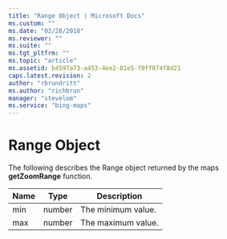 ```yaml
---
title: "Range Object | Microsoft Docs"
ms.custom: ""
ms.date: "02/28/2018"
ms.reviewer: ""
ms.suite: ""
ms.tgt_pltfrm: ""
ms.topic: "article"
ms.assetid: b4597a73-a453-4ee2-81e5-f0ff074f8d21
caps.latest.revision: 2
author: "rbrundritt"
ms.author: "richbrun"
manager: "stevelom"
ms.service: "bing-maps"
---
```

# Range Object

The following describes the Range object returned by the maps **getZoomRange** function.

| Name     | Type     | Description        |
|----------|----------|--------------------|
| min      | number   | The minimum value. |
| max      | number   | The maximum value. |
